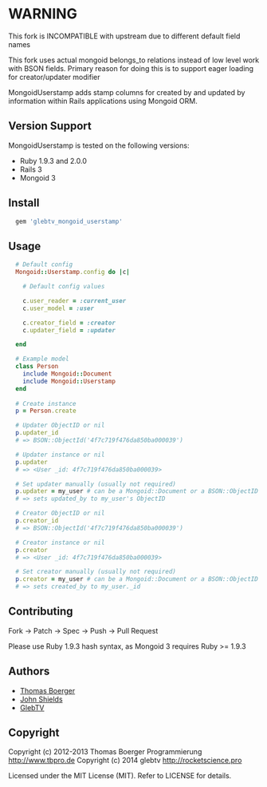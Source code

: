 # WARNING

This fork is INCOMPATIBLE with upstream due to different default field names

This fork uses actual mongoid belongs_to relations instead of low level work with BSON fields. Primary reason for doing
this is to support eager loading for creator/updater modifier

MongoidUserstamp adds stamp columns for created by and updated by
information within Rails applications using Mongoid ORM.

## Version Support

MongoidUserstamp is tested on the following versions:

* Ruby 1.9.3 and 2.0.0
* Rails 3
* Mongoid 3

## Install

```ruby
  gem 'glebtv_mongoid_userstamp'
```

## Usage

```ruby
  # Default config
  Mongoid::Userstamp.config do |c|

    # Default config values

    c.user_reader = :current_user
    c.user_model = :user

    c.creator_field = :creator
    c.updater_field = :updater

  end

  # Example model
  class Person
    include Mongoid::Document
    include Mongoid::Userstamp
  end
 
  # Create instance
  p = Person.create

  # Updater ObjectID or nil
  p.updater_id
  # => BSON::ObjectId('4f7c719f476da850ba000039')

  # Updater instance or nil
  p.updater
  # => <User _id: 4f7c719f476da850ba000039>

  # Set updater manually (usually not required)
  p.updater = my_user # can be a Mongoid::Document or a BSON::ObjectID
  # => sets updated_by to my_user's ObjectID

  # Creator ObjectID or nil
  p.creator_id
  # => BSON::ObjectId('4f7c719f476da850ba000039')

  # Creator instance or nil
  p.creator
  # => <User _id: 4f7c719f476da850ba000039>

  # Set creator manually (usually not required)
  p.creator = my_user # can be a Mongoid::Document or a BSON::ObjectID
  # => sets created_by to my_user._id
```

## Contributing

Fork -> Patch -> Spec -> Push -> Pull Request

Please use Ruby 1.9.3 hash syntax, as Mongoid 3 requires Ruby >= 1.9.3

## Authors

* [Thomas Boerger](http://www.tbpro.de)
* [John Shields](https://github.com/johnnyshields)
* [GlebTV](https://github.com/glebtv)

## Copyright

Copyright (c) 2012-2013 Thomas Boerger Programmierung <http://www.tbpro.de>
Copyright (c) 2014 glebtv <http://rocketscience.pro>

Licensed under the MIT License (MIT). Refer to LICENSE for details.
